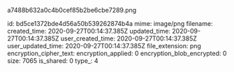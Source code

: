 a7488b632a0c4b0cef85b2be6cbe7289.png

id: bd5ce1372bde4d56a50b539262874b4a
mime: image/png
filename: 
created_time: 2020-09-27T00:14:37.385Z
updated_time: 2020-09-27T00:14:37.385Z
user_created_time: 2020-09-27T00:14:37.385Z
user_updated_time: 2020-09-27T00:14:37.385Z
file_extension: png
encryption_cipher_text: 
encryption_applied: 0
encryption_blob_encrypted: 0
size: 7065
is_shared: 0
type_: 4